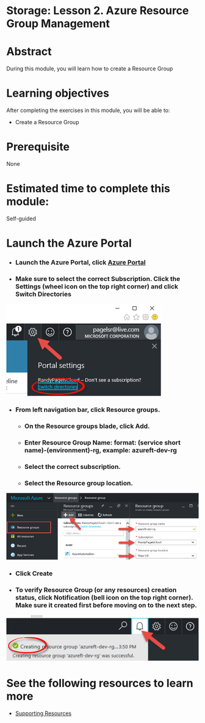 # Storage: Lesson 2. Azure Resource Group Management

# Abstract

During this module, you will learn how to create a Resource Group

# Learning objectives
After completing the exercises in this module, you will be able to:
* Create a Resource Group

# Prerequisite 
None

# Estimated time to complete this module:
Self-guided

# Launch the Azure Portal
* ### Launch the Azure Portal, click [Azure Portal](http://www.azure.portal.com)

* ### Make sure to select the correct **Subscription**. Click the Settings (wheel icon on the top right corner) and click **Switch Directories**
![Screenshot](./images/portal-01.png)
 
* ### From left navigation bar, click **Resource groups**.
  * ### On the **Resource groups blade**, click **Add**.
  * ### Enter Resource Group Name: format: **(service short name)**-**(environment)**-rg, example: **azureft-dev-rg**
  * ### Select the correct **subscription**.
  * ### Select the **Resource group location**.

![Screenshot](./images/portal-02.png)
 
* ### Click **Create**
* ### To verify Resource Group (or any resources) creation status, click **Notification** (bell icon on the top right corner). Make sure it created first before moving on to the next step.

![Screenshot](./images/portal-03.png)

# See the following resources to learn more
* [Supporting Resources](#)

